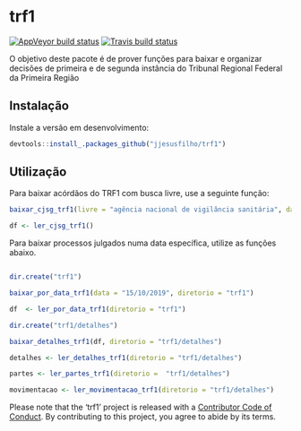 
# trf1

<!-- badges: start -->

[![AppVeyor build
status](https://ci.appveyor.com/api/projects/status/github/jjesusfilho/trf1?branch=master&svg=true)](https://ci.appveyor.com/project/jjesusfilho/trf1)
[![Travis build
status](https://travis-ci.org/jjesusfilho/trf1.svg?branch=master)](https://travis-ci.org/jjesusfilho/trf1)
<!-- badges: end -->

O objetivo deste pacote é de prover funções para baixar e organizar
decisões de primeira e de segunda instância do Tribunal Regional Federal
da Primeira Região

## Instalação

Instale a versão em desenvolvimento:

``` r
devtools::install_.packages_github("jjesusfilho/trf1")
```

## Utilização

Para baixar acórdãos do TRF1 com busca livre, use a seguinte
função:

``` r
baixar_cjsg_trf1(livre = "agência nacional de vigilância sanitária", data_inicial = "01/07/2019", data_final = "31/07/2019")

df <- ler_cjsg_trf1()
```

Para baixar processos julgados numa data específica, utilize as funções
abaixo.

``` r

dir.create("trf1")

baixar_por_data_trf1(data = "15/10/2019", diretorio = "trf1")

df  <- ler_por_data_trf1(diretorio = "trf1")

dir.create("trf1/detalhes")

baixar_detalhes_trf1(df, diretorio = "trf1/detalhes")

detalhes <- ler_detalhes_trf1(diretorio = "trf1/detalhes")

partes <- ler_partes_trf1(diretorio =  "trf1/detalhes")

movimentacao <- ler_movimentacao_trf1(diretorio = "trf1/detalhes")
```

Please note that the ‘trf1’ project is released with a [Contributor Code
of Conduct](.github/CODE_OF_CONDUCT.md). By contributing to this
project, you agree to abide by its terms.

